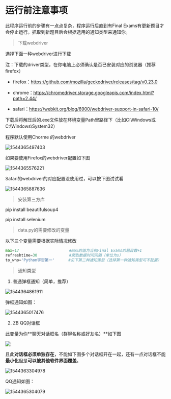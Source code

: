 # 运行前注意事项

此程序运行前的步骤有一点点复杂，程序运行后直到有Final Exams有更新题目才会停止运行。抓取到新题目后会根据选用的通知类型来通知你。



> 下载webdriver

选择下面一种webdriver进行下载

注：下载的driver类型，在你电脑上必须确认是否已安装对应的浏览器（推荐firefox）

- firefox：https://github.com/mozilla/geckodriver/releases/tag/v0.23.0

- chrome：https://chromedriver.storage.googleapis.com/index.html?path=2.44/
- safari：https://webkit.org/blog/6900/webdriver-support-in-safari-10/

下载后将解压后的.exe文件放在环境变量Path里路径下（比如C:\Windows或C:\Windows\System32）

程序默认使用Chorme 的webdriver

![1544365497403](C:\Users\Lee\AppData\Local\Temp\1544365497403.png)

如果要使用Firefox的webdriver配置如下图

![1544365576221](C:\Users\Lee\AppData\Local\Temp\1544365576221.png)

Safari的webdriver的对应配置没使用过，可以按下图试试看

![1544365887636](C:\Users\Lee\AppData\Local\Temp\1544365887636.png)



> 安装第三方库

pip install beautifulsoup4

pip install selenium



> data.py的需要修改的变量

以下三个变量需要根据实际情况修改

```python
max=17						#max的值为当前Final Exams的题目数+1   
refreshtime=30				#爬取数据时间间隔（单位为s）
to_who='Python宇宙第一'		 #见下第二种通知类型（选择第一种通知类型可不配置）
```



> 通知类型

1. 普通弹框通知（简单，推荐）

![1544364861911](C:\Users\Lee\AppData\Local\Temp\1544364861911.png)

弹框通知如图：

![1544365017476](C:\Users\Lee\AppData\Local\Temp\1544365017476.png)

2. ZB QQ对话框

此变量为你**聊天对话框名（群聊名称或好友名）**如下图

![]( https://f002.backblazeb2.com/file/freelee/image/one.png)

且此**对话框必须单独存在**，不能如下图多个对话框开在一起，还有一点对话框不能**最小化**但是**可以被其他软件界面覆盖**。

![1544363304978](C:\Users\Lee\AppData\Local\Temp\1544363304978.png)

QQ通知如图：

![1544365304079](C:\Users\Lee\AppData\Local\Temp\1544365304079.png)